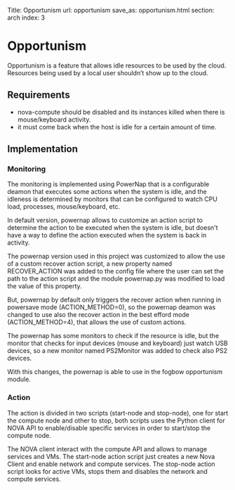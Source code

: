 Title: Opportunism
url: opportunism
save_as: opportunism.html
section: arch
index: 3

Opportunism
==========
Opportunism is a feature that allows idle resources to be used by the cloud. Resources being used by a local user shouldn’t show up to the cloud.

## Requirements
* nova-compute should be disabled and its instances killed when there is mouse/keyboard activity.
* it must come back when the host is idle for a certain amount of time.

## Implementation
### Monitoring
The monitoring is implemented using PowerNap that is a configurable deamon that executes some actions when the system is idle, and the idleness is determined by monitors that can be configured to watch CPU load, processes, mouse/keyboard, etc.

In default version, powernap allows to customize an action script to determine the action to be executed when the system is idle, but doesn't have a way to define the action executed when the system is back in activity.

The powernap version used in this project was customized to allow the use of a custom recover action script, a new property named RECOVER_ACTION was added to the config file where the user can set the path to the action script and the module powernap.py was modified to load the value of this property.

But, powernap by default only triggers the recover action when running in powersave mode (ACTION_METHOD=0), so the powernap deamon was changed to use also the recover action in the best efford mode (ACTION_METHOD=4), that allows the use of custom actions.

The powernap has some monitors to check if the resource is idle, but the monitor that checks for input devices (mouse and keyboard) just watch USB devices, so a new monitor named PS2Monitor was added to check also PS2 devices.

With this changes, the powernap is able to use in the fogbow opportunism module.

### Action
The action is divided in two scripts (start-node and stop-node), one for start the compute node and other to stop, both scripts uses the Python client for NOVA API to enable/disable specific services in order to start/stop the compute node.

The NOVA client interact with the compute API and allows to manage services and VMs. The start-node action script just creates a new Nova Client and enable network and compute services. The stop-node action script looks for active VMs, stops  them and disables the network and compute services.
